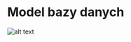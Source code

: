 # Model bazy danych

![alt text](https://github.com/mskwarska/ProjektowanieSerwisow/blob/master/Tabelki.png)
